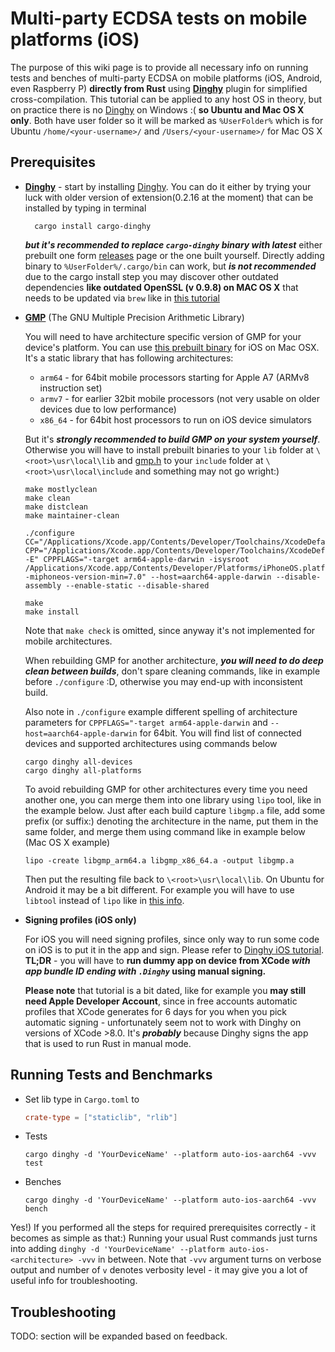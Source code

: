 Multi-party ECDSA tests on mobile platforms (iOS)
=====================================

The purpose of this wiki page is to provide all necessary info on running tests and benches of multi-party ECDSA on mobile platforms (iOS, Android, even Raspberry P) **directly from Rust** using [**Dinghy**](https://github.com/snipsco/dinghy) plugin for simplified cross-compilation. This tutorial can be applied to any host OS in theory, but on practice there is no [Dinghy](https://github.com/snipsco/dinghy) on Windows :( **so Ubuntu and Mac OS X only**. Both have user folder so it will be marked as `%UserFolder%` which is for Ubuntu `/home/<your-username>/` and `/Users/<your-username>/` for Mac OS X

Prerequisites
--

* [**Dinghy**](https://github.com/snipsco/dinghy) - start by installing [Dinghy](https://github.com/snipsco/dinghy). You can do it either by trying your luck with older version of extension(0.2.16 at the moment) that can be installed by typing in terminal

        cargo install cargo-dinghy

    **_but it's recommended to replace `cargo-dinghy` binary with latest_** either prebuilt one form [releases](https://github.com/snipsco/dinghy/releases) page or the one built yourself. Directly adding binary to `%UserFolder%/.cargo/bin` can work, but **_is not recommended_** due to the cargo install step you may discover other outdated dependencies **like outdated OpenSSL (v 0.9.8) on MAC OS X** that needs to be updated via `brew` like in [this tutorial](https://medium.com/@katopz/how-to-upgrade-openssl-8d005554401)

* [**GMP**](https://gmplib.org/) (The GNU Multiple Precision Arithmetic Library)

    You will need to have architecture specific version of GMP for your device's platform. You can use [this prebuilt binary](./bin/gmp_ios.zip) for iOS on  Mac OSX. It's a static library that has following architectures:
  
  * `arm64` - for 64bit mobile processors starting for Apple A7 (ARMv8 instruction set)
  * `armv7` - for earlier 32bit mobile processors (not very usable on older devices due to low performance)
  * `x86_64` - for 64bit host processors to run on iOS device simulators
  
  But it's **_strongly recommended to build GMP on your system yourself_**. Otherwise you will have to install prebuilt binaries to your `lib` folder at `\<root>⁩\⁨usr⁩\local⁩\lib⁩` and [gmp.h](./bin/gmp_ios.zip) to your `include` folder at `\<root>⁩\⁨usr⁩\local⁩\include⁩` and something may not go wright:)

      make mostlyclean
      make clean
      make distclean
      make maintainer-clean

      ./configure CC="/Applications/Xcode.app/Contents/Developer/Toolchains/XcodeDefault.xctoolchain/usr/bin/clang" CPP="/Applications/Xcode.app/Contents/Developer/Toolchains/XcodeDefault.xctoolchain/usr/bin/clang -E" CPPFLAGS="-target arm64-apple-darwin -isysroot /Applications/Xcode.app/Contents/Developer/Platforms/iPhoneOS.platform/Developer/SDKs/iPhoneOS.sdk/ -miphoneos-version-min=7.0" --host=aarch64-apple-darwin --disable-assembly --enable-static --disable-shared

      make
      make install

  Note that `make check` is omitted, since anyway it's not implemented for mobile architectures.

  When rebuilding GMP for another architecture, **_you will need to do deep clean between builds_**, don't spare cleaning commands, like in example before `./configure` :D, otherwise you may end-up with inconsistent build.

  Also note in `./configure` example different spelling of architecture parameters for `CPPFLAGS="-target arm64-apple-darwin` and `--host=aarch64-apple-darwin` for 64bit. You will find list of connected devices and supported architectures using commands below
  
      cargo dinghy all-devices
      cargo dinghy all-platforms

  To avoid rebuilding GMP for other architectures every time you need another one, you can merge them into one library using `lipo` tool, like in the example below. Just after each build capture `libgmp.a` file, add some prefix (or suffix:) denoting the architecture in the name, put them in the same folder, and merge them using command like in example below (Mac OS X example)
  
      lipo -create libgmp_arm64.a libgmp_x86_64.a -output libgmp.a
  
  Then put the resulting file back to `\<root>⁩\⁨usr⁩\local⁩\lib`. On Ubuntu for Android it may be a bit different. For example you will have to use `libtool` instead of `lipo` like in [this info](https://stackoverflow.com/questions/3821916/how-to-merge-two-ar-static-libraries-into-one).

* **Signing profiles (iOS only)**

  For iOS you will need signing profiles, since only way to run some code on iOS is to put it in the app and sign. Please refer to [Dinghy iOS tutorial](https://github.com/snipsco/dinghy/blob/master/docs/ios.md). **TL;DR** - you will have to **run dummy app on device from XCode _with app bundle ID ending with `.Dinghy`_ using manual signing.**

  **Please note** that tutorial is a bit dated, like for example you **may still need Apple Developer Account**, since in free accounts automatic profiles that XCode generates for 6 days for you when you pick automatic signing - unfortunately seem not to work with Dinghy on versions of XCode >8.0. It's **_probably_** because Dinghy signs the app that is used to run Rust in manual mode.

Running Tests and Benchmarks
--

* Set lib type in `Cargo.toml` to 
  ```toml
  crate-type = ["staticlib", "rlib"]
  ```

* Tests

      cargo dinghy -d 'YourDeviceName' --platform auto-ios-aarch64 -vvv test

* Benches

      cargo dinghy -d 'YourDeviceName' --platform auto-ios-aarch64 -vvv bench 

Yes!) If you performed all the steps for required prerequisites correctly - it becomes as simple as that:) Running your usual Rust commands just turns into adding `dinghy -d 'YourDeviceName' --platform auto-ios-<architecture> -vvv` in between. Note that `-vvv` argument turns on verbose output and number of `v` denotes verbosity level - it may give you a lot of useful info for troubleshooting.

Troubleshooting
--

TODO: section will be expanded based on feedback.